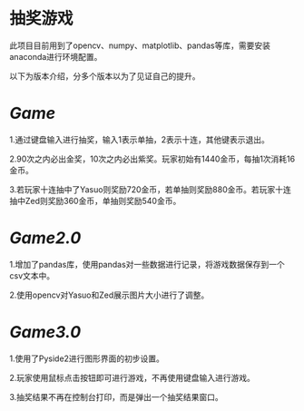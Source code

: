 # 抽奖游戏
此项目目前用到了opencv、numpy、matplotlib、pandas等库，需要安装anaconda进行环境配置。

以下为版本介绍，分多个版本以为了见证自己的提升。

*Game*
=
1.通过键盘输入进行抽奖，输入1表示单抽，2表示十连，其他键表示退出。

2.90次之内必出金奖，10次之内必出紫奖。玩家初始有1440金币，每抽1次消耗16金币。

3.若玩家十连抽中了Yasuo则奖励720金币，若单抽则奖励880金币。若玩家十连抽中Zed则奖励360金币，单抽则奖励540金币。

*Game2.0*
=
1.增加了pandas库，使用pandas对一些数据进行记录，将游戏数据保存到一个csv文本中。

2.使用opencv对Yasuo和Zed展示图片大小进行了调整。

*Game3.0*
=
1.使用了Pyside2进行图形界面的初步设置。

2.玩家使用鼠标点击按钮即可进行游戏，不再使用键盘输入进行游戏。

3.抽奖结果不再在控制台打印，而是弹出一个抽奖结果窗口。
